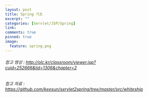 ```yaml
---
layout: post
title: Spring 기초
excerpt: ""
categories: [Servlet/JSP/Spring]
link:
comments: true
pinned: true
image:
  feature: spring.png
---
```


###### 참고 영상 : http://olc.kr/classroom/viewer.jsp?cuid=252666&lid=1306&chapter=2
###### 참고 자료 : https://github.com/keesun/servlet2spring/tree/master/src/whiteship
